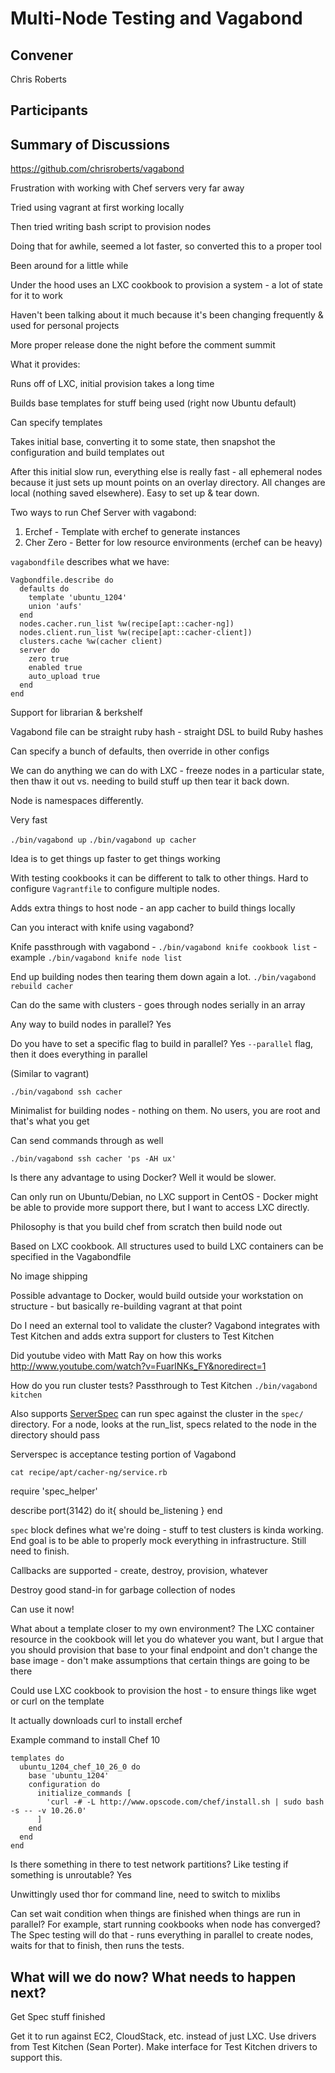 Multi-Node Testing and Vagabond
===============================

## Convener

Chris Roberts

## Participants

## Summary of Discussions

https://github.com/chrisroberts/vagabond

Frustration with working with Chef servers very far away

Tried using vagrant at first working locally

Then tried writing bash script to provision nodes

Doing that for awhile, seemed a lot faster, so converted this to a proper tool

Been around for a little while

Under the hood uses an LXC cookbook to provision a system - a lot of state for it to work

Haven't been talking about it much because it's been changing frequently & used for personal projects

More proper release done the night before the comment summit

What it provides:

Runs off of LXC, initial provision takes a long time

Builds base templates for stuff being used (right now Ubuntu default)

Can specify templates

Takes initial base, converting it to some state, then snapshot the configuration and build templates out

After this initial slow run, everything else is really fast - all ephemeral nodes because it just sets up mount points on an overlay directory.  All changes are local (nothing saved elsewhere).  Easy to set up & tear down.

Two ways to run Chef Server with vagabond:
1) Erchef - Template with erchef to generate instances
2) Cher Zero - Better for low resource environments (erchef can be heavy)

`vagabondfile` describes what we have:

    Vagbondfile.describe do
      defaults do
        template 'ubuntu_1204'
        union 'aufs'
      end
      nodes.cacher.run_list %w(recipe[apt::cacher-ng])
      nodes.client.run_list %w(recipe[apt::cacher-client])
      clusters.cache %w(cacher client)
      server do
        zero true
        enabled true
        auto_upload true
      end
    end

Support for librarian & berkshelf

Vagabond file can be straight ruby hash - straight DSL to build Ruby hashes

Can specify a bunch of defaults, then override in other configs

We can do anything we can do with LXC - freeze nodes in a particular state, then thaw it out vs. needing to build stuff up then tear it back down.

Node is namespaces differently.

Very fast

`./bin/vagabond up`
`./bin/vagabond up cacher`

Idea is to get things up faster to get things working

With testing cookbooks it can be different to talk to other things.  Hard to configure `Vagrantfile` to configure multiple nodes.

Adds extra things to host node - an app cacher to build things locally

Can you interact with knife using vagabond?

Knife passthrough with vagabond - `./bin/vagabond knife cookbook list` - example
`./bin/vagabond knife node list`

End up building nodes then tearing them down again a lot.
`./bin/vagabond rebuild cacher`

Can do the same with clusters - goes through nodes serially in an array

Any way to build nodes in parallel?  Yes

Do you have to set a specific flag to build in parallel?  Yes `--parallel` flag, then it does everything in parallel

(Similar to vagrant)

`./bin/vagabond ssh cacher`

Minimalist for building nodes - nothing on them.  No users, you are root and that's what you get

Can send commands through as well

`./bin/vagabond ssh cacher 'ps -AH ux'`

Is there any advantage to using Docker?  Well it would be slower.

Can only run on Ubuntu/Debian, no LXC support in CentOS - Docker might be able to provide more support there, but I want to access LXC directly.

Philosophy is that you build chef from scratch then build node out

Based on LXC cookbook.  All structures used to build LXC containers can be specified in the Vagabondfile

No image shipping

Possible advantage to Docker, would build outside your workstation on structure - but basically re-building vagrant at that point

Do I need an external tool to validate the cluster?  Vagabond integrates with Test Kitchen and adds extra support for clusters to Test Kitchen

Did youtube video with Matt Ray on how this works
http://www.youtube.com/watch?v=FuarlNKs_FY&noredirect=1

How do you run cluster tests?  Passthrough to Test Kitchen
`./bin/vagabond kitchen`

Also supports [ServerSpec](http://serverspec.org) can run spec against the cluster in the `spec/` directory.  For a node, looks at the run_list, specs related to the node in the directory should pass

Serverspec is acceptance testing portion of Vagabond

`cat recipe/apt/cacher-ng/service.rb`

   require 'spec_helper'

   describe port(3142) do
     it{ should be_listening }
   end

`spec` block defines what we're doing - stuff to test clusters is kinda working.  End goal is to be able to properly mock everything in infrastructure.  Still need to finish.

Callbacks are supported - create, destroy, provision, whatever

Destroy good stand-in for garbage collection of nodes

Can use it now!

What about a template closer to my own environment?  The LXC container resource in the cookbook will let you do whatever you want, but I argue that you should provision that base to your final endpoint and don't change the base image - don't make assumptions that certain things are going to be there

Could use LXC cookbook to provision the host - to ensure things like wget or curl on the template

It actually downloads curl to install erchef

Example command to install Chef 10

    templates do
      ubuntu_1204_chef_10_26_0 do
        base 'ubuntu_1204'
        configuration do
          initialize_commands [
            'curl -# -L http://www.opscode.com/chef/install.sh | sudo bash -s -- -v 10.26.0'
          ]
        end
      end
    end

Is there something in there to test network partitions?  Like testing if something is unroutable?  Yes

Unwittingly used thor for command line, need to switch to mixlibs

Can set wait condition when things are finished when things are run in parallel?  For example, start running cookbooks when node has converged?  The Spec testing will do that - runs everything in parallel to create nodes, waits for that to finish, then runs the tests.

## What will we do now?  What needs to happen next?

Get Spec stuff finished

Get it to run against EC2, CloudStack, etc. instead of just LXC.  Use drivers from Test Kitchen (Sean Porter).  Make interface for Test Kitchen drivers to support this.